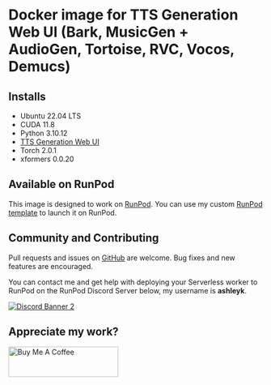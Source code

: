 # Docker image for TTS Generation Web UI (Bark, MusicGen + AudioGen, Tortoise, RVC, Vocos, Demucs)

## Installs

* Ubuntu 22.04 LTS
* CUDA 11.8
* Python 3.10.12
* [TTS Generation Web UI](
  https://github.com/rsxdalv/tts-generation-webui)
* Torch 2.0.1
* xformers 0.0.20

## Available on RunPod

This image is designed to work on [RunPod](https://runpod.io?ref=2xxro4sy).
You can use my custom [RunPod template](
https://runpod.io/gsc?template=j898rhd8t6&ref=2xxro4sy)
to launch it on RunPod.

## Community and Contributing

Pull requests and issues on [GitHub](https://github.com/ashleykleynhans/audiocraft-docker)
are welcome. Bug fixes and new features are encouraged.

You can contact me and get help with deploying your Serverless
worker to RunPod on the RunPod Discord Server below,
my username is **ashleyk**.

<a target="_blank" href="https://discord.gg/pJ3P2DbUUq">![Discord Banner 2](https://discordapp.com/api/guilds/912829806415085598/widget.png?style=banner2)</a>

## Appreciate my work?

<a href="https://www.buymeacoffee.com/ashleyk" target="_blank"><img src="https://cdn.buymeacoffee.com/buttons/v2/default-yellow.png" alt="Buy Me A Coffee" style="height: 60px !important;width: 217px !important;" ></a>
